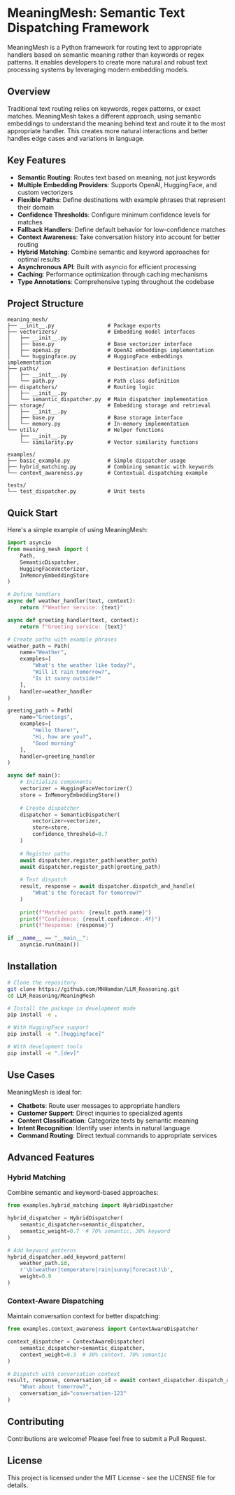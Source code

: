 # MeaningMesh: Semantic Text Dispatching Framework

MeaningMesh is a Python framework for routing text to appropriate handlers based on semantic meaning rather than keywords or regex patterns. It enables developers to create more natural and robust text processing systems by leveraging modern embedding models.

## Overview

Traditional text routing relies on keywords, regex patterns, or exact matches. MeaningMesh takes a different approach, using semantic embeddings to understand the meaning behind text and route it to the most appropriate handler. This creates more natural interactions and better handles edge cases and variations in language.

## Key Features

- **Semantic Routing**: Routes text based on meaning, not just keywords
- **Multiple Embedding Providers**: Supports OpenAI, HuggingFace, and custom vectorizers
- **Flexible Paths**: Define destinations with example phrases that represent their domain
- **Confidence Thresholds**: Configure minimum confidence levels for matches
- **Fallback Handlers**: Define default behavior for low-confidence matches
- **Context Awareness**: Take conversation history into account for better routing
- **Hybrid Matching**: Combine semantic and keyword approaches for optimal results
- **Asynchronous API**: Built with asyncio for efficient processing
- **Caching**: Performance optimization through caching mechanisms
- **Type Annotations**: Comprehensive typing throughout the codebase

## Project Structure

```
meaning_mesh/
├── __init__.py                 # Package exports
├── vectorizers/                # Embedding model interfaces
│   ├── __init__.py
│   ├── base.py                 # Base vectorizer interface
│   ├── openai.py               # OpenAI embeddings implementation
│   └── huggingface.py          # HuggingFace embeddings implementation
├── paths/                      # Destination definitions
│   ├── __init__.py
│   └── path.py                 # Path class definition
├── dispatchers/                # Routing logic
│   ├── __init__.py
│   └── semantic_dispatcher.py  # Main dispatcher implementation
├── storage/                    # Embedding storage and retrieval
│   ├── __init__.py
│   ├── base.py                 # Base storage interface
│   └── memory.py               # In-memory implementation
└── utils/                      # Helper functions
    ├── __init__.py
    └── similarity.py           # Vector similarity functions

examples/
├── basic_example.py            # Simple dispatcher usage
├── hybrid_matching.py          # Combining semantic with keywords
└── context_awareness.py        # Contextual dispatching example

tests/
└── test_dispatcher.py          # Unit tests
```

## Quick Start

Here's a simple example of using MeaningMesh:

```python
import asyncio
from meaning_mesh import (
    Path,
    SemanticDispatcher,
    HuggingFaceVectorizer,
    InMemoryEmbeddingStore
)

# Define handlers
async def weather_handler(text, context):
    return f"Weather service: {text}"

async def greeting_handler(text, context):
    return f"Greeting service: {text}"

# Create paths with example phrases
weather_path = Path(
    name="Weather",
    examples=[
        "What's the weather like today?",
        "Will it rain tomorrow?",
        "Is it sunny outside?"
    ],
    handler=weather_handler
)

greeting_path = Path(
    name="Greetings",
    examples=[
        "Hello there!",
        "Hi, how are you?",
        "Good morning"
    ],
    handler=greeting_handler
)

async def main():
    # Initialize components
    vectorizer = HuggingFaceVectorizer()
    store = InMemoryEmbeddingStore()
    
    # Create dispatcher
    dispatcher = SemanticDispatcher(
        vectorizer=vectorizer,
        store=store,
        confidence_threshold=0.7
    )
    
    # Register paths
    await dispatcher.register_path(weather_path)
    await dispatcher.register_path(greeting_path)
    
    # Test dispatch
    result, response = await dispatcher.dispatch_and_handle(
        "What's the forecast for tomorrow?"
    )
    
    print(f"Matched path: {result.path.name}")
    print(f"Confidence: {result.confidence:.4f}")
    print(f"Response: {response}")

if __name__ == "__main__":
    asyncio.run(main())
```

## Installation

```bash
# Clone the repository
git clone https://github.com/MHHamdan/LLM_Reasoning.git
cd LLM_Reasoning/MeaningMesh

# Install the package in development mode
pip install -e .

# With HuggingFace support
pip install -e ".[huggingface]"

# With development tools
pip install -e ".[dev]"
```

## Use Cases

MeaningMesh is ideal for:

- **Chatbots**: Route user messages to appropriate handlers
- **Customer Support**: Direct inquiries to specialized agents
- **Content Classification**: Categorize texts by semantic meaning
- **Intent Recognition**: Identify user intents in natural language
- **Command Routing**: Direct textual commands to appropriate services

## Advanced Features

### Hybrid Matching

Combine semantic and keyword-based approaches:

```python
from examples.hybrid_matching import HybridDispatcher

hybrid_dispatcher = HybridDispatcher(
    semantic_dispatcher=semantic_dispatcher,
    semantic_weight=0.7  # 70% semantic, 30% keyword
)

# Add keyword patterns
hybrid_dispatcher.add_keyword_pattern(
    weather_path.id, 
    r'\b(weather|temperature|rain|sunny|forecast)\b', 
    weight=0.9
)
```

### Context-Aware Dispatching

Maintain conversation context for better dispatching:

```python
from examples.context_awareness import ContextAwareDispatcher

context_dispatcher = ContextAwareDispatcher(
    semantic_dispatcher=semantic_dispatcher,
    context_weight=0.3  # 30% context, 70% semantic
)

# Dispatch with conversation context
result, response, conversation_id = await context_dispatcher.dispatch_and_handle(
    "What about tomorrow?",
    conversation_id="conversation-123"
)
```

## Contributing

Contributions are welcome! Please feel free to submit a Pull Request.

## License

This project is licensed under the MIT License - see the LICENSE file for details.